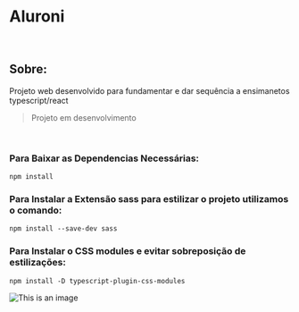 <h1> Aluroni </h1>

<br>

<h2>Sobre:</h2>
<p>Projeto web desenvolvido para fundamentar e dar sequência a ensimanetos typescript/react</p>

>Projeto em desenvolvimento

<br>

<h3>Para Baixar as Dependencias Necessárias:</h3>

```
npm install
``` 

<h3>Para Instalar a Extensão sass para estilizar o projeto utilizamos o comando: </h3>

```
npm install --save-dev sass
```

<h3>Para Instalar o CSS modules e evitar sobreposição de estilizações:</h3>

```
npm install -D typescript-plugin-css-modules
```

![This is an image](https://myoctocat.com/assets/images/base-octocat.svg)